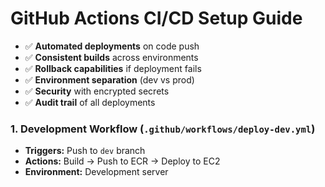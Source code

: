 # GitHub Actions CI/CD Setup Guide

- ✅ **Automated deployments** on code push
- ✅ **Consistent builds** across environments
- ✅ **Rollback capabilities** if deployment fails
- ✅ **Environment separation** (dev vs prod)
- ✅ **Security** with encrypted secrets
- ✅ **Audit trail** of all deployments

### **1. Development Workflow (`.github/workflows/deploy-dev.yml`)**
- **Triggers:** Push to `dev` branch
- **Actions:** Build → Push to ECR → Deploy to EC2
- **Environment:** Development server

